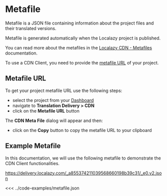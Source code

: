 # Metafile

Metafile is a JSON file containing information about the project files and their translated versions.

Metafile is generated automatically when the Localazy project is published.

You can read more about the metafiles in the [Localazy CDN - Metafiles](https://localazy.com/docs/cdn/cdn-metafiles) documentation.

To use a CDN Client, you need to provide the [metafile URL](#metafile-url) of your project.

## Metafile URL

To get your project metafile URL use the following steps:

- select the project from your [Dashboard](https://localazy.com/my/dashboard)
- navigate to **Translation Delivery > CDN**
- click on the **Metafile URL** button

<zoom-img src="/metafile-url.png" alt="Metafile URL" />

The **CDN Meta File** dialog will appear and then:

- click on the **Copy** button to copy the metafile URL to your clipboard

<zoom-img src="/metafile-url-copy.png" alt="Metafile URL copy" />

## Example Metafile

In this documentation, we will use the following metafile to demonstrate the CDN Client functionalities.

https://delivery.localazy.com/_a855374211039568660198b39c31/_e0.v2.json

<<< ../code-examples/metafile.json
